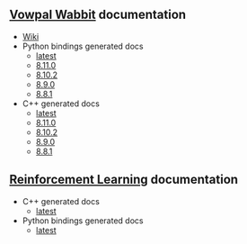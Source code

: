 ## [Vowpal Wabbit](https://github.com/VowpalWabbit/vowpal_wabbit/) documentation
- [Wiki](https://github.com/VowpalWabbit/vowpal_wabbit/wiki)
- Python bindings generated docs
    - [latest](vowpal_wabbit/python/latest/)
    - [8.11.0](vowpal_wabbit/python/8.11.0/)
    - [8.10.2](vowpal_wabbit/python/8.10.2/)
    - [8.9.0](vowpal_wabbit/python/8.9.0/)
    - [8.8.1](vowpal_wabbit/python/8.8.1/)
- C++ generated docs
    - [latest](vowpal_wabbit/cpp/latest/)
    - [8.11.0](vowpal_wabbit/cpp/8.11.0/)
    - [8.10.2](vowpal_wabbit/cpp/8.10.2/)
    - [8.9.0](vowpal_wabbit/cpp/8.9.0/)
    - [8.8.1](vowpal_wabbit/cpp/8.8.1/)

## [Reinforcement Learning](https://github.com/VowpalWabbit/reinforcement_learning/) documentation
- C++ generated docs
    - [latest](reinforcement_learning/cpp/latest/)
- Python bindings generated docs
    - [latest](reinforcement_learning/python/latest/)
